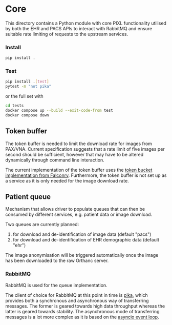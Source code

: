 # Core

This directory contains a Python module with core PIXL functionality utilised by both the EHR and PACS APIs to
interact with RabbitMQ and ensure suitable rate limiting of requests to the upstream services.

### Install
```bash
pip install .
```

### Test

```bash
pip install .[test]
pytest -m "not pika"
```
or the full set with
```bash
cd tests
docker compose up --build --exit-code-from test
docker compose down
```

## Token buffer

The token buffer is needed to limit the download rate for images from PAX/VNA. Current specification suggests that a 
rate limit of five images per second should be sufficient, however that may have to be altered dynamically through 
command line interaction. 

The current implementation of the token buffer uses the 
[token bucket implementation from Falconry](https://github.com/falconry/token-bucket/). Furthermore, the token buffer is
not set up as a service as it is only needed for the image download rate. 


## Patient queue

Mechanism that allows driver to populate queues that can then be consumed by different services, e.g. patient data
or image download.

Two queues are currently planned: 
1. for download and de-identification of image data (default "pacs")
2. for download and de-identification of EHR demographic data (default "ehr")

The image anonymisation will be triggered automatically once the image has been downloaded to the raw Orthanc server.

### RabbitMQ

RabbitMQ is used for the queue implementation. 

The client of choice for RabbitMQ at this point in time is [pika](https://pika.readthedocs.io/en/stable/), which provides both a synchronous and 
asynchronous way of transferring messages. The former is geared towards high data throughput whereas the latter is geared towards stability. 
The asynchronous mode of transferring messages is a lot more complex as it is based on the 
[asyncio event loop](https://docs.python.org/3/library/asyncio-eventloop.html).
